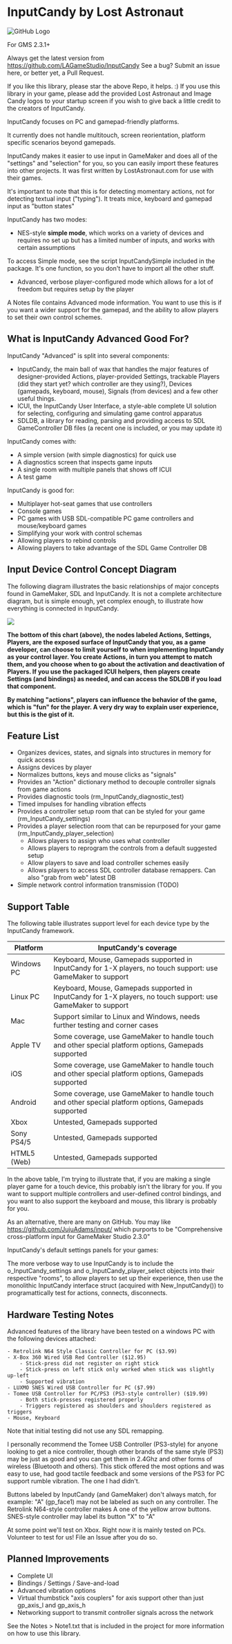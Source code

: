 InputCandy by Lost Astronaut
============================

![GitHub Logo](/marketplace/InputCandyTeaser.png)

For GMS 2.3.1+

Always get the latest version from https://github.com/LAGameStudio/InputCandy
See a bug?  Submit an issue here, or better yet, a Pull Request.

If you like this library, please star the above Repo, it helps. :)     If you use this library in your
game, please add the provided Lost Astronaut and Image Candy logos to your startup screen if you wish
to give back a little credit to the creators of InputCandy.

InputCandy focuses on PC and gamepad-friendly platforms.

It currently does not handle multitouch, screen reorientation, platform specific scenarios beyond gamepads.

InputCandy makes it easier to use input in GameMaker and does all of the "settings" and "selection"
for you, so you can easily import these features into other projects.  It was first written by LostAstronaut.com
for use with their games.

It's important to note that this is for detecting momentary actions, not for detecting textual input ("typing").
It treats mice, keyboard and gamepad input as "button states"

InputCandy has two modes:

* NES-style __simple mode__, which works on a variety of devices and requires no set up but has a limited number of inputs,
  and works with certain assumptions

To access Simple mode, see the script InputCandySimple included in the package.  It's one function, so you don't have
to import all the other stuff.

* Advanced, verbose player-configured mode which allows for a lot of freedom but requires setup by the player

A Notes file contains Advanced mode information.  You want to use this is if you want a wider support for the
gamepad, and the ability to allow players to set their own control schemes.

What is InputCandy Advanced Good For?
-------------------------------------

InputCandy "Advanced" is split into several components:
* InputCandy, the main ball of wax that handles the major features of designer-provided Actions, player-provided Settings, trackable Players (did they start yet? which controller are they using?), Devices (gamepads, keyboard, mouse), Signals (from devices) and a few other useful things.
* ICUI, the InputCandy User Interface, a style-able complete UI solution for selecting, configuring and simulating game control apparatus
* SDLDB, a library for reading, parsing and providing access to SDL GameController DB files (a recent one is included, or you may update it)

InputCandy comes with:
* A simple version (with simple diagnostics) for quick use
* A diagnostics screen that inspects game inputs
* A single room with multiple panels that shows off ICUI
* A test game

InputCandy is good for:
* Multiplayer hot-seat games that use controllers
* Console games
* PC games with USB SDL-compatible PC game controllers and mouse/keyboard games
* Simplifying your work with control schemas
* Allowing players to rebind controls
* Allowing players to take advantage of the SDL Game Controller DB



Input Device Control Concept Diagram
------------------------------------
The following diagram illustrates the basic relationships of major concepts found in GameMaker, SDL and InputCandy.    It is not a complete architecture diagram, but is simple enough, yet complex enough, to illustrate how everything is connected in InputCandy.  

[![](https://mermaid.ink/img/eyJjb2RlIjoic3RhdGVEaWFncmFtLXYyXG4gICBbKl0gLS0-IFNETF9zbG90IDogKFVTQiBEZXZpY2UpXG4gICBbKl0gLS0-IE1vdXNlXG4gICBNb3VzZSAtLT4gU2lnbmFsIDogKG1vdXNlIHN0YXRlcylcbiAgIFsqXSAtLT4gS2V5Ym9hcmRcbiAgIEtleWJvYXJkIC0tPiBTaWduYWwgOiAoa2V5cylcbiAgIFsqXSAtLT4gR2FtZXBhZFxuICAgR2FtZXBhZCAtLT4gRGV2aWNlU3RhdGVcbiAgIERldmljZVN0YXRlIC0tPiBEcGFkXG4gICBEZXZpY2VTdGF0ZSAtLT4gQnV0dG9uXG4gICBEZXZpY2VTdGF0ZSAtLT4gQXhpc1xuICAgRGV2aWNlU3RhdGUgLS0-IEhhdFxuICAgQXhpcyAtLT4gU2lnbmFsXG4gICBTRExfc2xvdFxuICAgU0RMX3Nsb3QgLS0-IERldmljZVxuICAgU0RMX1JlbWFwcGluZyAtLT4gRGV2aWNlU3RhdGVcbiAgIFNETF9HYW1lY29udHJvbGxlcl9EQiAtLT4gU0RMX1JlbWFwcGluZyBcbiAgIFBsYXllciAtLT4gRGV2aWNlXG4gICBQbGF5ZXIgLS0-IFBsYXllcnNcbiAgIERldmljZSAtLT4gRGV2aWNlc1xuICAgRGV2aWNlU3RhdGUgLS0-IFRodW1ic3RpY2tcbiAgIFRodW1ic3RpY2sgLS0-IEF4aXMgOiBIXG4gICBUaHVtYnN0aWNrIC0tPiBBeGlzIDogVlxuICAgRHBhZCAtLT4gU2lnbmFsXG4gICBIYXQgLS0-IFNpZ25hbFxuICAgU2lnbmFsIC0tPiBTaWduYWxzXG4gICBCdXR0b24gLS0-IFNpZ25hbFxuICAgUGxheWVyIC0tPiBTZXR0aW5nXG4gICBTZXR0aW5nIC0tPiBTZXR0aW5nc1xuICAgQmluZGluZyAtLT4gQmluZGluZ3NcbiAgIFNpZ25hbCAtLT4gQmluZGluZyA6IGljX2NvZGVcbiAgIEJpbmRpbmdzIC0tPiBTZXR0aW5nXG4gICBCaW5kaW5nIC0tPiBBY3Rpb25cbiAgIFNpZ25hbHMgLS0-IEJpbmRpbmcgXG4gICBTaWduYWxzIC0tPiBBY3Rpb24gOiAobWF0Y2hpbmcgYWN0aW9uIGRlZmF1bHQpXG4gICBTaWduYWwgLS0-IEFjdGlvbiA6IGljX2NvZGVcbiAgIEFjdGlvbiAtLT4gQWN0aW9uc1xuICAgQWN0aW9uIC0tPiBCZWhhdmlvciA6IChpbiB0aGUgZ2FtZSlcbiAgIEJlaGF2aW9yIC0tPiBbKl0gOiAoR2FtZXBsYXkpIiwibWVybWFpZCI6eyJ0aGVtZSI6ImRlZmF1bHQifSwidXBkYXRlRWRpdG9yIjpmYWxzZX0)](https://mermaid-js.github.io/mermaid-live-editor/#/edit/eyJjb2RlIjoic3RhdGVEaWFncmFtLXYyXG4gICBbKl0gLS0-IFNETF9zbG90IDogKFVTQiBEZXZpY2UpXG4gICBbKl0gLS0-IE1vdXNlXG4gICBNb3VzZSAtLT4gU2lnbmFsIDogKG1vdXNlIHN0YXRlcylcbiAgIFsqXSAtLT4gS2V5Ym9hcmRcbiAgIEtleWJvYXJkIC0tPiBTaWduYWwgOiAoa2V5cylcbiAgIFsqXSAtLT4gR2FtZXBhZFxuICAgR2FtZXBhZCAtLT4gRGV2aWNlU3RhdGVcbiAgIERldmljZVN0YXRlIC0tPiBEcGFkXG4gICBEZXZpY2VTdGF0ZSAtLT4gQnV0dG9uXG4gICBEZXZpY2VTdGF0ZSAtLT4gQXhpc1xuICAgRGV2aWNlU3RhdGUgLS0-IEhhdFxuICAgQXhpcyAtLT4gU2lnbmFsXG4gICBTRExfc2xvdFxuICAgU0RMX3Nsb3QgLS0-IERldmljZVxuICAgU0RMX1JlbWFwcGluZyAtLT4gRGV2aWNlU3RhdGVcbiAgIFNETF9HYW1lY29udHJvbGxlcl9EQiAtLT4gU0RMX1JlbWFwcGluZyBcbiAgIFBsYXllciAtLT4gRGV2aWNlXG4gICBQbGF5ZXIgLS0-IFBsYXllcnNcbiAgIERldmljZSAtLT4gRGV2aWNlc1xuICAgRGV2aWNlU3RhdGUgLS0-IFRodW1ic3RpY2tcbiAgIFRodW1ic3RpY2sgLS0-IEF4aXMgOiBIXG4gICBUaHVtYnN0aWNrIC0tPiBBeGlzIDogVlxuICAgRHBhZCAtLT4gU2lnbmFsXG4gICBIYXQgLS0-IFNpZ25hbFxuICAgU2lnbmFsIC0tPiBTaWduYWxzXG4gICBCdXR0b24gLS0-IFNpZ25hbFxuICAgUGxheWVyIC0tPiBTZXR0aW5nXG4gICBTZXR0aW5nIC0tPiBTZXR0aW5nc1xuICAgQmluZGluZyAtLT4gQmluZGluZ3NcbiAgIFNpZ25hbCAtLT4gQmluZGluZyA6IGljX2NvZGVcbiAgIEJpbmRpbmdzIC0tPiBTZXR0aW5nXG4gICBCaW5kaW5nIC0tPiBBY3Rpb25cbiAgIFNpZ25hbHMgLS0-IEJpbmRpbmcgXG4gICBTaWduYWxzIC0tPiBBY3Rpb24gOiAobWF0Y2hpbmcgYWN0aW9uIGRlZmF1bHQpXG4gICBTaWduYWwgLS0-IEFjdGlvbiA6IGljX2NvZGVcbiAgIEFjdGlvbiAtLT4gQWN0aW9uc1xuICAgQWN0aW9uIC0tPiBCZWhhdmlvciA6IChpbiB0aGUgZ2FtZSlcbiAgIEJlaGF2aW9yIC0tPiBbKl0gOiAoR2FtZXBsYXkpIiwibWVybWFpZCI6eyJ0aGVtZSI6ImRlZmF1bHQifSwidXBkYXRlRWRpdG9yIjpmYWxzZX0)

__The bottom of this chart (above), the nodes labeled Actions, Settings, Players, are the exposed surface of InputCandy that you, as a game developer, can choose to limit yourself to when implementing InputCandy as your control layer.  You create Actions, in turn you attempt to match them, and you choose when to go about the activation and deactivation of Players.  If you use the packaged ICUI helpers, then players create Settings (and bindings) as needed, and can access the SDLDB if you load that component.__

__By matching "actions", players can influence the behavior of the game, which is "fun" for the player.  A very dry way to explain user experience, but this is the gist of it.__


Feature List
------------

 - Organizes devices, states, and signals into structures in memory for quick access
 - Assigns devices by player
 - Normalizes buttons, keys and mouse clicks as "signals"
 - Provides an "Action" dictionary method to decouple controller signals from game actions
 - Provides diagnostic tools (rm_InputCandy_diagnostic_test)
 - Timed impulses for handling vibration effects
 - Provides a controller setup room that can be styled for your game (rm_InputCandy_settings)
 - Provides a player selection room that can be repurposed for your game (rm_InputCandy_player_selection)
	 - Allows players to assign who uses what controller
	 - Allows players to reprogram the controls from a default suggested setup
	 - Allow players to save and load controller schemes easily
	 - Allows players to access SDL controller database remappers.  Can also "grab from web" latest DB	 
 - Simple network control information transmission (TODO)

Support Table
-------------

The following table illustrates support level for each device type by the InputCandy framework.

|Platform      |InputCandy's coverage
---------------|---------------------
|Windows PC    |Keyboard, Mouse, Gamepads supported in InputCandy for 1-X players, no touch support: use GameMaker to support
|Linux PC      |Keyboard, Mouse, Gamepads supported in InputCandy for 1-X players, no touch support: use GameMaker to support
|Mac           |Support similar to Linux and Windows, needs further testing and corner cases
|Apple TV      |Some coverage, use GameMaker to handle touch and other special platform options, Gamepads supported
|iOS           |Some coverage, use GameMaker to handle touch and other special platform options, Gamepads supported
|Android       |Some coverage, use GameMaker to handle touch and other special platform options, Gamepads supported
|Xbox          |Untested, Gamepads supported
|Sony PS4/5    |Untested, Gamepads supported
|HTML5 (Web)   |Untested, Gamepads supported

In the above table, I'm trying to illustrate that, if you are making a single player game for a touch device, this
probably isn't the library for you.  If you want to support multiple controllers and user-defined control bindings,
and you want to also support the keyboard and mouse, this library is probably for you.

As an alternative, there are many on GitHub.
You may like https://github.com/JujuAdams/input/ which purports to be "Comprehensive cross-platform input for GameMaker Studio 2.3.0"

InputCandy's default settings panels for your games:

The more verbose way to use InputCandy is to include the o_InputCandy_settings and o_InputCandy_player_select
objects into their respective "rooms", to allow players to set up their experience, then use the monolithic
InputCandy interface struct (acquired with New_InputCandy()) to programattically test for actions,
connects, disconnects.



Hardware Testing Notes
----------------------

Advanced features of the library have been tested on a windows PC with the following devices attached:

	- Retrolink N64 Style Classic Controller for PC ($3.99)
	- X-Box 360 Wired USB Red Controller ($12.95) 
		- Stick-press did not register on right stick
		- Stick-press on left stick only worked when stick was slightly up-left
		- Supported vibration
	- LUXMO SNES Wired USB Controller for PC ($7.99)
	- Tomee USB Controller for PC/PS3 (PS3-style controller) ($19.99)
		- Both stick-presses registered properly
		- Triggers registered as shoulders and shoulders registered as triggers
	- Mouse, Keyboard

Note that initial testing did not use any SDL remapping.

I personally recommend the Tomee USB Controller (PS3-style) for anyone looking to get a nice controller,
though other brands of the same style (PS3) may be just as good and you can get them in 2.4Ghz and other
forms of wireless (Bluetooth and others).  This stick offered the most options and was easy to use,
had good tactile feedback and some versions of the PS3 for PC support rumble vibration.  The one I had
didn't.

Buttons labeled by InputCandy (and GameMaker) don't always match, for example: 
"A" (gp_face1) may not be labeled as such on any controller. 
The Retrolink N64-style controller makes A one of the yellow arrow buttons.  SNES-style controller may
label its button "X" to "A"

At some point we'll test on Xbox.  Right now it is mainly tested on PCs.  Volunteer to test for us!  File an Issue after you do so.


Planned Improvements
--------------------

- Complete UI
- Bindings / Settings / Save-and-load
- Advanced vibration options
- Virtual thumbstick "axis couplers" for axis support other than just gp_axis_l and gp_axis_h
- Networking support to transmit controller signals across the network


See the Notes > Note1.txt that is included in the project for more information on how to use this library.

